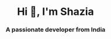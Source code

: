 
<h1 align="center">Hi 👋, I'm Shazia</h1>
<h3 align="center">A passionate developer from India</h3>

